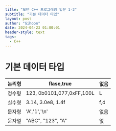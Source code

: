 ```yaml
---
title: "모던 C++ 프로그래밍 입문 1-2"
subtitle: "기본 데이터 타입"
layout: post
author: "Gihoon"
date: 2024-04-23 01:00:01
header-style: text
tags:
  - C++
---
```


# 기본 데이터 타입

| 논리형 | flase,true | 없음 |
| --- | --- | --- |
| 정수형 | 123, 0b0101,077,0xFF,100L | L |
| 실수형 | 3.14, 3.0e8, 1.4f | f,d |
| 문자형 | 'A','1','\\n' | 없음 |
| 문자열 | "ABC", "123", "A" | 없 |